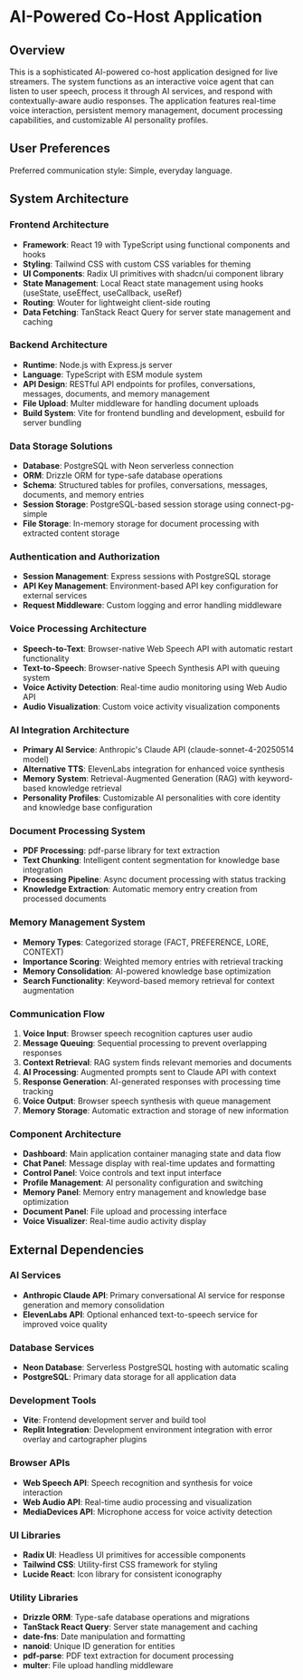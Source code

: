 # AI-Powered Co-Host Application

## Overview

This is a sophisticated AI-powered co-host application designed for live streamers. The system functions as an interactive voice agent that can listen to user speech, process it through AI services, and respond with contextually-aware audio responses. The application features real-time voice interaction, persistent memory management, document processing capabilities, and customizable AI personality profiles.

## User Preferences

Preferred communication style: Simple, everyday language.

## System Architecture

### Frontend Architecture
- **Framework**: React 19 with TypeScript using functional components and hooks
- **Styling**: Tailwind CSS with custom CSS variables for theming
- **UI Components**: Radix UI primitives with shadcn/ui component library
- **State Management**: Local React state management using hooks (useState, useEffect, useCallback, useRef)
- **Routing**: Wouter for lightweight client-side routing
- **Data Fetching**: TanStack React Query for server state management and caching

### Backend Architecture
- **Runtime**: Node.js with Express.js server
- **Language**: TypeScript with ESM module system
- **API Design**: RESTful API endpoints for profiles, conversations, messages, documents, and memory management
- **File Upload**: Multer middleware for handling document uploads
- **Build System**: Vite for frontend bundling and development, esbuild for server bundling

### Data Storage Solutions
- **Database**: PostgreSQL with Neon serverless connection
- **ORM**: Drizzle ORM for type-safe database operations
- **Schema**: Structured tables for profiles, conversations, messages, documents, and memory entries
- **Session Storage**: PostgreSQL-based session storage using connect-pg-simple
- **File Storage**: In-memory storage for document processing with extracted content storage

### Authentication and Authorization
- **Session Management**: Express sessions with PostgreSQL storage
- **API Key Management**: Environment-based API key configuration for external services
- **Request Middleware**: Custom logging and error handling middleware

### Voice Processing Architecture
- **Speech-to-Text**: Browser-native Web Speech API with automatic restart functionality
- **Text-to-Speech**: Browser-native Speech Synthesis API with queuing system
- **Voice Activity Detection**: Real-time audio monitoring using Web Audio API
- **Audio Visualization**: Custom voice activity visualization components

### AI Integration Architecture
- **Primary AI Service**: Anthropic's Claude API (claude-sonnet-4-20250514 model)
- **Alternative TTS**: ElevenLabs integration for enhanced voice synthesis
- **Memory System**: Retrieval-Augmented Generation (RAG) with keyword-based knowledge retrieval
- **Personality Profiles**: Customizable AI personalities with core identity and knowledge base configuration

### Document Processing System
- **PDF Processing**: pdf-parse library for text extraction
- **Text Chunking**: Intelligent content segmentation for knowledge base integration
- **Processing Pipeline**: Async document processing with status tracking
- **Knowledge Extraction**: Automatic memory entry creation from processed documents

### Memory Management System
- **Memory Types**: Categorized storage (FACT, PREFERENCE, LORE, CONTEXT)
- **Importance Scoring**: Weighted memory entries with retrieval tracking
- **Memory Consolidation**: AI-powered knowledge base optimization
- **Search Functionality**: Keyword-based memory retrieval for context augmentation

### Communication Flow
1. **Voice Input**: Browser speech recognition captures user audio
2. **Message Queuing**: Sequential processing to prevent overlapping responses
3. **Context Retrieval**: RAG system finds relevant memories and documents
4. **AI Processing**: Augmented prompts sent to Claude API with context
5. **Response Generation**: AI-generated responses with processing time tracking
6. **Voice Output**: Browser speech synthesis with queue management
7. **Memory Storage**: Automatic extraction and storage of new information

### Component Architecture
- **Dashboard**: Main application container managing state and data flow
- **Chat Panel**: Message display with real-time updates and formatting
- **Control Panel**: Voice controls and text input interface
- **Profile Management**: AI personality configuration and switching
- **Memory Panel**: Memory entry management and knowledge base optimization
- **Document Panel**: File upload and processing interface
- **Voice Visualizer**: Real-time audio activity display

## External Dependencies

### AI Services
- **Anthropic Claude API**: Primary conversational AI service for response generation and memory consolidation
- **ElevenLabs API**: Optional enhanced text-to-speech service for improved voice quality

### Database Services
- **Neon Database**: Serverless PostgreSQL hosting with automatic scaling
- **PostgreSQL**: Primary data storage for all application data

### Development Tools
- **Vite**: Frontend development server and build tool
- **Replit Integration**: Development environment integration with error overlay and cartographer plugins

### Browser APIs
- **Web Speech API**: Speech recognition and synthesis for voice interaction
- **Web Audio API**: Real-time audio processing and visualization
- **MediaDevices API**: Microphone access for voice activity detection

### UI Libraries
- **Radix UI**: Headless UI primitives for accessible components
- **Tailwind CSS**: Utility-first CSS framework for styling
- **Lucide React**: Icon library for consistent iconography

### Utility Libraries
- **Drizzle ORM**: Type-safe database operations and migrations
- **TanStack React Query**: Server state management and caching
- **date-fns**: Date manipulation and formatting
- **nanoid**: Unique ID generation for entities
- **pdf-parse**: PDF text extraction for document processing
- **multer**: File upload handling middleware